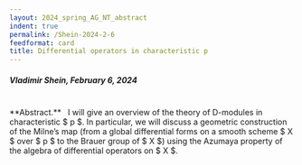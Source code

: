 ```yaml
---
layout: 2024_spring_AG_NT_abstract
indent: true
permalink: /Shein-2024-2-6
feedformat: card
title: Differential operators in characteristic p
---
```


##### Vladimir Shein, February 6, 2024
<br>
**Abstract.** &nbsp; I will give an overview of the theory of D-modules in characteristic $ p $. In particular, we will discuss a geometric construction of the Milne’s map (from a global differential forms on a smooth scheme $ X $ over $ p $ to the Brauer group of $ X $) using the Azumaya property of the algebra of differential operators on $ X $.
